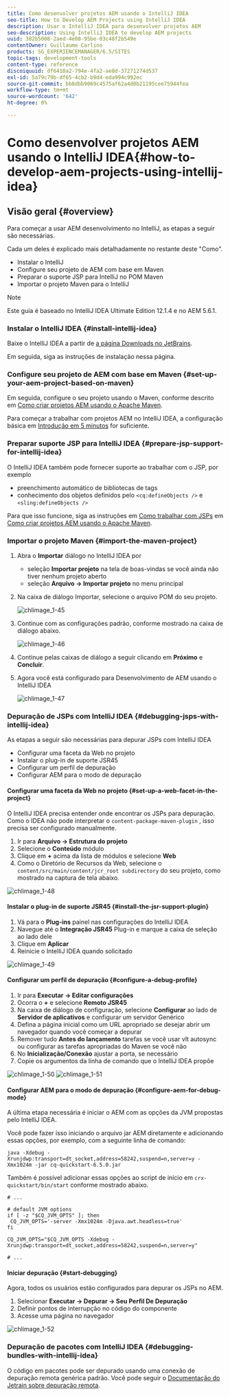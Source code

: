 ```yaml
---
title: Como desenvolver projetos AEM usando o IntelliJ IDEA
seo-title: How to Develop AEM Projects using IntelliJ IDEA
description: Usar o IntelliJ IDEA para desenvolver projetos AEM
seo-description: Using IntelliJ IDEA to develop AEM projects
uuid: 382b5008-2aed-4e08-95be-03c48f2b549e
contentOwner: Guillaume Carlino
products: SG_EXPERIENCEMANAGER/6.5/SITES
topic-tags: development-tools
content-type: reference
discoiquuid: df6410a2-794e-4fa2-ae8d-37271274d537
exl-id: 5a79c79b-df65-4cb2-b9d4-eda994c992ec
source-git-commit: bb8dbb9069c4575af62a4d0b21195cee75944fea
workflow-type: tm+mt
source-wordcount: '642'
ht-degree: 0%

---
```


# Como desenvolver projetos AEM usando o IntelliJ IDEA{#how-to-develop-aem-projects-using-intellij-idea}

## Visão geral {#overview}

Para começar a usar AEM desenvolvimento no IntelliJ, as etapas a seguir são necessárias.

Cada um deles é explicado mais detalhadamente no restante deste &quot;Como&quot;.

* Instalar o IntelliJ
* Configure seu projeto de AEM com base em Maven
* Preparar o suporte JSP para IntelliJ no POM Maven
* Importar o projeto Maven para o IntelliJ

>[!NOTE]
>
>Este guia é baseado no IntelliJ IDEA Ultimate Edition 12.1.4 e no AEM 5.6.1.

### Instalar o IntelliJ IDEA {#install-intellij-idea}

Baixe o IntelliJ IDEA a partir de [a página Downloads no JetBrains](https://www.jetbrains.com/idea/download/index.html).

Em seguida, siga as instruções de instalação nessa página.

### Configure seu projeto de AEM com base em Maven {#set-up-your-aem-project-based-on-maven}

Em seguida, configure o seu projeto usando o Maven, conforme descrito em [Como criar projetos AEM usando o Apache Maven](/help/sites-developing/ht-projects-maven.md).

Para começar a trabalhar com projetos AEM no IntelliJ IDEA, a configuração básica em [Introdução em 5 minutos](https://maven.apache.org/guides/getting-started/maven-in-five-minutes.html) for suficiente.

### Preparar suporte JSP para IntelliJ IDEA {#prepare-jsp-support-for-intellij-idea}

O IntelliJ IDEA também pode fornecer suporte ao trabalhar com o JSP, por exemplo

* preenchimento automático de bibliotecas de tags
* conhecimento dos objetos definidos pelo `<cq:defineObjects />` e `<sling:defineObjects />`

Para que isso funcione, siga as instruções em [Como trabalhar com JSPs](/help/sites-developing/ht-projects-maven.md#how-to-work-with-jsps) em [Como criar projetos AEM usando o Apache Maven](/help/sites-developing/ht-projects-maven.md).

### Importar o projeto Maven {#import-the-maven-project}

1. Abra o **Importar** diálogo no IntelliJ IDEA por

   * seleção **Importar projeto** na tela de boas-vindas se você ainda não tiver nenhum projeto aberto
   * seleção **Arquivo -> Importar projeto** no menu principal

1. Na caixa de diálogo Importar, selecione o arquivo POM do seu projeto.

   ![chlimage_1-45](assets/chlimage_1-45a.png)

1. Continue com as configurações padrão, conforme mostrado na caixa de diálogo abaixo.

   ![chlimage_1-46](assets/chlimage_1-46a.png)

1. Continue pelas caixas de diálogo a seguir clicando em **Próximo** e **Concluir**.
1. Agora você está configurado para Desenvolvimento de AEM usando o IntelliJ IDEA

   ![chlimage_1-47](assets/chlimage_1-47a.png)

### Depuração de JSPs com IntelliJ IDEA {#debugging-jsps-with-intellij-idea}

As etapas a seguir são necessárias para depurar JSPs com IntelliJ IDEA

* Configurar uma faceta da Web no projeto
* Instalar o plug-in de suporte JSR45
* Configurar um perfil de depuração
* Configurar AEM para o modo de depuração

#### Configurar uma faceta da Web no projeto {#set-up-a-web-facet-in-the-project}

O IntelliJ IDEA precisa entender onde encontrar os JSPs para depuração. Como o IDEA não pode interpretar o `content-package-maven-plugin` , isso precisa ser configurado manualmente.

1. Ir para **Arquivo -> Estrutura do projeto**
1. Selecione o **Conteúdo** módulo
1. Clique em **+** acima da lista de módulos e selecione **Web**
1. Como o Diretório de Recursos da Web, selecione o `content/src/main/content/jcr_root subdirectory` do seu projeto, como mostrado na captura de tela abaixo.

![chlimage_1-48](assets/chlimage_1-48a.png)

#### Instalar o plug-in de suporte JSR45 {#install-the-jsr-support-plugin}

1. Vá para o **Plug-ins** painel nas configurações do IntelliJ IDEA
1. Navegue até o **Integração JSR45** Plug-in e marque a caixa de seleção ao lado dele
1. Clique em **Aplicar**
1. Reinicie o IntelliJ IDEA quando solicitado

![chlimage_1-49](assets/chlimage_1-49a.png)

#### Configurar um perfil de depuração {#configure-a-debug-profile}

1. Ir para **Executar -> Editar configurações**
1. Ocorra o **+** e selecione **Remoto JSR45**
1. Na caixa de diálogo de configuração, selecione **Configurar** ao lado de **Servidor de aplicativos** e configurar um servidor Genérico
1. Defina a página inicial como um URL apropriado se desejar abrir um navegador quando você começar a depurar
1. Remover tudo **Antes do lançamento** tarefas se você usar vlt autosync ou configurar as tarefas apropriadas do Maven se você não
1. No **Inicialização/Conexão** ajustar a porta, se necessário
1. Copie os argumentos da linha de comando que o IntelliJ IDEA propõe

![chlimage_1-50](assets/chlimage_1-50a.png) ![chlimage_1-51](assets/chlimage_1-51a.png)

#### Configurar AEM para o modo de depuração {#configure-aem-for-debug-mode}

A última etapa necessária é iniciar o AEM com as opções da JVM propostas pelo IntelliJ IDEA.

Você pode fazer isso iniciando o arquivo jar AEM diretamente e adicionando essas opções, por exemplo, com a seguinte linha de comando:

`java -Xdebug -Xrunjdwp:transport=dt_socket,address=58242,suspend=n,server=y -Xmx1024m -jar cq-quickstart-6.5.0.jar`

Também é possível adicionar essas opções ao script de início em `crx-quickstart/bin/start` conforme mostrado abaixo.

```shell
# ...

# default JVM options
if [ -z "$CQ_JVM_OPTS" ]; then
 CQ_JVM_OPTS='-server -Xmx1024m -Djava.awt.headless=true'
fi

CQ_JVM_OPTS="$CQ_JVM_OPTS -Xdebug -Xrunjdwp:transport=dt_socket,address=58242,suspend=n,server=y"

# ...
```

#### Iniciar depuração {#start-debugging}

Agora, todos os usuários estão configurados para depurar os JSPs no AEM.

1. Selecionar **Executar -> Depurar -> Seu Perfil De Depuração**
1. Definir pontos de interrupção no código do componente
1. Acesse uma página no navegador

![chlimage_1-52](assets/chlimage_1-52a.png)

### Depuração de pacotes com IntelliJ IDEA {#debugging-bundles-with-intellij-idea}

O código em pacotes pode ser depurado usando uma conexão de depuração remota genérica padrão. Você pode seguir o [Documentação do Jetrain sobre depuração remota](https://www.jetbrains.com/idea/webhelp/run-debug-configuration-remote.html).
